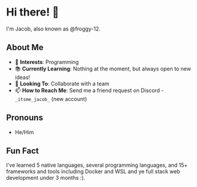 # Hi there! 👋

I'm Jacob, also known as @froggy-12.

## About Me

-   🌟 **Interests**: Programming
-   📚 **Currently Learning**: Nothing at the moment, but always open to new ideas!
-   🤝 **Looking To**: Collaborate with a team
-   📫 **How to Reach Me**: Send me a friend request on Discord - `_itsme_jacob_` (new account)

## Pronouns

-   He/Him

## Fun Fact

I’ve learned 5 native languages, several programming languages, and 15+ frameworks and tools including Docker and WSL and ye full stack web development under 3 months :).

<!---
froggy-12/froggy-12 is a ✨ special ✨ repository because its `README.md` (this file) appears on your GitHub profile.
You can click the Preview link to take a look at your changes.
--->
